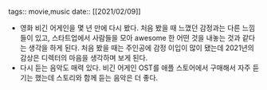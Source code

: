 tags:: movie,music
date:: [[2021/02/09]]

- 영화 비긴 어게인을 몇 년 만에 다시 봤다. 처음 봤을 때 느꼈던 감정과는 다른 느낌들이 있고, 스타트업에서 사람들을 모아 awesome 한 어떤 것을 내놓는 것과 같다는 생각을 하게 된다. 처음 봤을 때는 주인공에 감정 이입이 많이 됐는데 2021년의 감상은 디렉터의 마음을 생각하며 보게 된다.
- 다시 듣는 음악도 매력 있다. 비긴 어게인 OST를 애플 스토어에서 구매해서 자주 듣기는 했는데 스토리와 함께 듣는 음악은 더 좋다.